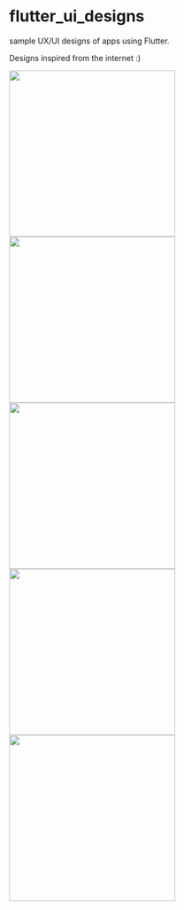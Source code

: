 # flutter_ui_designs

sample UX/UI designs of apps using Flutter.

Designs inspired from the internet :)

<img src="https://user-images.githubusercontent.com/8137504/53512776-a31eb380-3ae9-11e9-91dd-a09d865553aa.png" width=300 /> <img src="https://user-images.githubusercontent.com/8137504/62318845-51c08900-b4ba-11e9-9390-aa9c35e0ce70.png" width=300 /> <img src="https://user-images.githubusercontent.com/8137504/62642738-04359780-b964-11e9-9781-aae6293aa7d6.png" width=300 /> <img src="https://user-images.githubusercontent.com/8137504/63108585-dd4f1500-bfa4-11e9-928a-6a3c8dfebc58.png" width=300 /> <img src="https://user-images.githubusercontent.com/8137504/49392298-09e33980-f754-11e8-9fc2-7cd12b62e604.png" width=300 />

